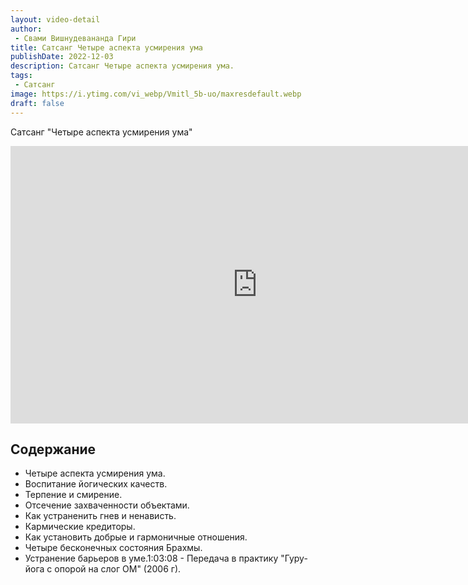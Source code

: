 ```yaml
---
layout: video-detail
author:
 - Свами Вишнудевананда Гири
title: Сатсанг Четыре аспекта усмирения ума
publishDate: 2022-12-03
description: Сатсанг Четыре аспекта усмирения ума. 
tags: 
 - Сатсанг
image: https://i.ytimg.com/vi_webp/Vmitl_5b-uo/maxresdefault.webp
draft: false
---
```


 Сатсанг "Четыре аспекта усмирения ума"

<iframe width="790" height="444" src="https://www.youtube.com/embed/Vmitl_5b-uo" frameborder="0" allowfullscreen=""></iframe> 

## Содержание
- Четыре аспекта усмирения ума. 
- Воспитание йогических качеств.
- Терпение и смирение.
- Отсечение захваченности объектами.
- Как устраненить гнев и ненависть.
- Кармические кредиторы.
- Как установить добрые и гармоничные отношения.
- Четыре бесконечных состояния Брахмы.
- Устранение барьеров в уме.1:03:08 - Передача в практику "Гуру-йога с опорой на слог ОМ" (2006 г).
